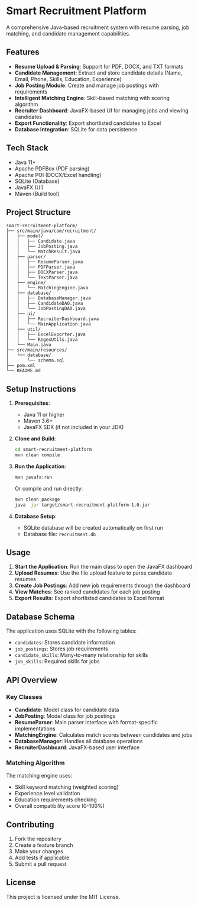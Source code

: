 # Smart Recruitment Platform

A comprehensive Java-based recruitment system with resume parsing, job matching, and candidate management capabilities.

## Features

- **Resume Upload & Parsing**: Support for PDF, DOCX, and TXT formats
- **Candidate Management**: Extract and store candidate details (Name, Email, Phone, Skills, Education, Experience)
- **Job Posting Module**: Create and manage job postings with requirements
- **Intelligent Matching Engine**: Skill-based matching with scoring algorithm
- **Recruiter Dashboard**: JavaFX-based UI for managing jobs and viewing candidates
- **Export Functionality**: Export shortlisted candidates to Excel
- **Database Integration**: SQLite for data persistence

## Tech Stack

- Java 11+
- Apache PDFBox (PDF parsing)
- Apache POI (DOCX/Excel handling)
- SQLite (Database)
- JavaFX (UI)
- Maven (Build tool)

## Project Structure

```
smart-recruitment-platform/
├── src/main/java/com/recruitment/
│   ├── model/
│   │   ├── Candidate.java
│   │   ├── JobPosting.java
│   │   └── MatchResult.java
│   ├── parser/
│   │   ├── ResumeParser.java
│   │   ├── PDFParser.java
│   │   ├── DOCXParser.java
│   │   └── TextParser.java
│   ├── engine/
│   │   └── MatchingEngine.java
│   ├── database/
│   │   ├── DatabaseManager.java
│   │   ├── CandidateDAO.java
│   │   └── JobPostingDAO.java
│   ├── ui/
│   │   ├── RecruiterDashboard.java
│   │   └── MainApplication.java
│   ├── util/
│   │   ├── ExcelExporter.java
│   │   └── RegexUtils.java
│   └── Main.java
├── src/main/resources/
│   └── database/
│       └── schema.sql
├── pom.xml
└── README.md
```

## Setup Instructions

1. **Prerequisites**:
   - Java 11 or higher
   - Maven 3.6+
   - JavaFX SDK (if not included in your JDK)

2. **Clone and Build**:
   ```bash
   cd smart-recruitment-platform
   mvn clean compile
   ```

3. **Run the Application**:
   ```bash
   mvn javafx:run
   ```
   
   Or compile and run directly:
   ```bash
   mvn clean package
   java -jar target/smart-recruitment-platform-1.0.jar
   ```

4. **Database Setup**:
   - SQLite database will be created automatically on first run
   - Database file: `recruitment.db`

## Usage

1. **Start the Application**: Run the main class to open the JavaFX dashboard
2. **Upload Resumes**: Use the file upload feature to parse candidate resumes
3. **Create Job Postings**: Add new job requirements through the dashboard
4. **View Matches**: See ranked candidates for each job posting
5. **Export Results**: Export shortlisted candidates to Excel format

## Database Schema

The application uses SQLite with the following tables:
- `candidates`: Stores candidate information
- `job_postings`: Stores job requirements
- `candidate_skills`: Many-to-many relationship for skills
- `job_skills`: Required skills for jobs

## API Overview

### Key Classes

- **Candidate**: Model class for candidate data
- **JobPosting**: Model class for job postings
- **ResumeParser**: Main parser interface with format-specific implementations
- **MatchingEngine**: Calculates match scores between candidates and jobs
- **DatabaseManager**: Handles all database operations
- **RecruiterDashboard**: JavaFX-based user interface

### Matching Algorithm

The matching engine uses:
- Skill keyword matching (weighted scoring)
- Experience level validation
- Education requirements checking
- Overall compatibility score (0-100%)

## Contributing

1. Fork the repository
2. Create a feature branch
3. Make your changes
4. Add tests if applicable
5. Submit a pull request

## License

This project is licensed under the MIT License.